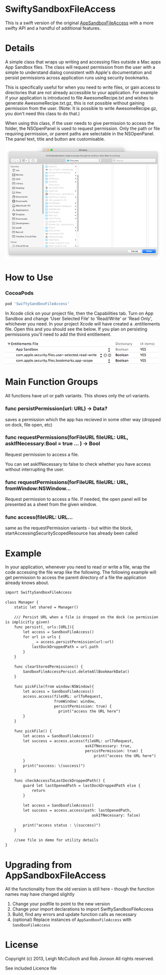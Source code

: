 SwiftySandboxFileAccess
====================

This is a swift version of the original [AppSandboxFileAccess](https://github.com/leighmcculloch/AppSandboxFileAccess) with a more swifty API and a handful of additional features.

Details
====================

A simple class that wraps up writing and accessing files outside a Mac apps App Sandbox files. The class will request permission from the user with a simple to understand dialog consistent with Apple's documentation and persist permissions across application runs using security bookmarks.

This is specifically useful for when you need to write files, or gain access to directories that are not already accessible to your application. For example if your application is introduced to file AwesomeRecipe.txt and wishes to generate AwesomeRecipe.txt.gz, this is not possible without gaining permission from the user. (Note: It is possible to write AwesomeRecipe.gz, you don't need this class to do that.)

When using this class, if the user needs to give permission to access the folder, the NSOpenPanel is used to request permission. Only the path or file requiring permission, or parent paths are selectable in the NSOpenPanel. The panel text, title and button are customisable.
![](Screenshots/screenshot-1.png)



How to Use
====================

### CocoaPods


```ruby
pod 'SwiftySandboxFileAccess'
```

In Xcode click on your project file, then the Capabilities tab. Turn on App Sandbox and change 'User Selected File' to 'Read/Write' or 'Read Only', whichever you need. In your project Xcode will have created a .entitlements file. Open this and you should see the below. If you plan on persisting permissions you'll need to add the third entitlement.

![](Screenshots/screenshot-2.png)


Main Function Groups
====================

All functions have url or path variants. This shows only the url variants.

### func persistPermission(url: URL) -> Data?

saves a permission which the app has recieved in some other way (dropped on dock, file open, etc)

### func requestPermissions(forFileURL fileURL: URL, askIfNecessary:Bool = true ... ) -> Bool

Request permission to access a file. 

You can set askIfNecessary to false to check whether you have access without interrupting the user.


### func requestPermissions(forFileURL fileURL: URL, fromWindow:NSWindow...

Request permission to access a file. If needed, the open panel will be presented as a sheet from the given window.

### func access(fileURL: URL...

same as the requestPermission variants - but within the block, startAccessingSecurityScopedResource has already been called


Example
=======

In your application, whenever you need to read or write a file, wrap the code accessing the file wrap like the following. The following example will get permission to access the parent directory of a file the application already knows about.

```
import SwiftySandboxFileAccess

class Manager {
    static let shared = Manager()
    
    /// Persist URL when a file is dropped on the dock (so permission is implicitly given)
    func persist(_ urls:[URL]){
        let access = SandboxFileAccess()
        for url in urls {
            _ = access.persistPermission(url:url)
            lastDockDroppedPath = url.path
        }
    }
    
    func clearStoredPermissions() {
        SandboxFileAccessPersist.deleteAllBookmarkData()
    }
    
    func pickFile(from window:NSWindow){
        let access = SandboxFileAccess()
        access.access(fileURL: urlToRequest,
                      fromWindow: window,
                      persistPermission: true) {
                        print("access the URL here")
        }
    }
    
    func pickFile() {
        let access = SandboxFileAccess()
        let success = access.access(fileURL: urlToRequest,
                                    askIfNecessary: true,
                                    persistPermission: true) {
                                        print("access the URL here")
        }
        print("success: \(success)")
    }
    
    func checkAccessToLastDockDroppedPath() {
        guard let lastOpenedPath = lastDockDroppedPath else {
            return
        }
        
        let access = SandboxFileAccess()
        let success = access.access(path: lastOpenedPath,
                                       askIfNecessary: false)
        
        print("access status : \(success)")
    }
    
	//see file in demo for utility details
}

```


Upgrading from AppSandboxFileAccess
=======

All the functionality from the old version is still here - though the function names may have changed slightly

1. Change your podfile to point to the new version
1. Change your import declarations to import SwiftySandboxFileAccess
1. Build, find any errors and update function calls as necessary
1. (optional) Replace instances of `AppSandboxFileAccess` with `SandboxFileAccess`



License
====================

Copyright (c) 2013, Leigh McCulloch
and Rob Jonson
All rights reserved.

See included Licence file

